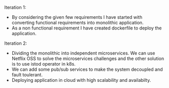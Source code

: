 Iteration 1:

- By considering the given few requirements I have started with converting functional requirements into monolithic application.
- As a non functional requirement I have created dockerfile to deploy the application.



Iteration 2:

- Dividing the monolithic into independent microservices. We can use Netflix OSS to solve the microservices challenges and the other solution is to use istod operator in k8s.
- We can add some pub/sub services to make the system decoupled and fault toulerant. 
- Deploying application in cloud with high scalability and availabilty.